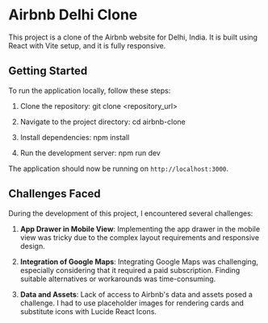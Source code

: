 # Airbnb Delhi Clone

This project is a clone of the Airbnb website for Delhi, India. It is built using React with Vite setup, and it is fully responsive.

## Getting Started

To run the application locally, follow these steps:

1. Clone the repository:
git clone <repository_url>


2. Navigate to the project directory:
cd airbnb-clone


3. Install dependencies:
npm install


4. Run the development server:
npm run dev


The application should now be running on `http://localhost:3000`.

## Challenges Faced

During the development of this project, I encountered several challenges:

1. **App Drawer in Mobile View**: Implementing the app drawer in the mobile view was tricky due to the complex layout requirements and responsive design.

2. **Integration of Google Maps**: Integrating Google Maps was challenging, especially considering that it required a paid subscription. Finding suitable alternatives or workarounds was time-consuming.

3. **Data and Assets**: Lack of access to Airbnb's data and assets posed a challenge. I had to use placeholder images for rendering cards and substitute icons with Lucide React Icons.


